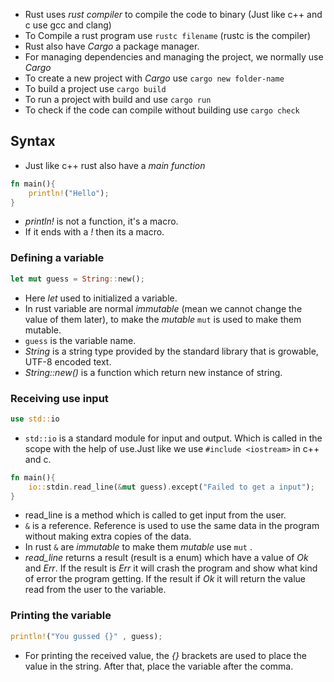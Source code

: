 - Rust uses *rust compiler* to compile the code to binary (Just like c++ and c use gcc and clang)
- To Compile a rust program use `rustc filename` (rustc is the compiler)
- Rust also have *Cargo* a package manager.
- For managing dependencies and managing the project, we normally use *Cargo* 
- To create a new project with *Cargo* use `cargo new folder-name`
- To build a project use `cargo build`
- To run a project with build and use `cargo run`
- To check if the code can compile without building use `cargo check`

## Syntax
- Just like c++ rust also have a *main function*
```rust
fn main(){
	println!("Hello");
}
```
- *println!* is not a function, it's a macro.
- If it ends with a *!* then its a macro.

### Defining a variable
```rust
let mut guess = String::new();
```
- Here *let* used to initialized a variable.
- In rust variable are normal *immutable* (mean we cannot change the value of them later), to make the *mutable* `mut` is used to make them mutable.
- `guess` is the variable name.
- *String* is a string type provided by the standard library that is growable, UTF-8 encoded text.
- *String::new()* is a function which return new instance of string.

### Receiving use input
```rust
use std::io
```
- `std::io` is a standard module for input and output. Which is called in the scope with the help of use.Just like we use `#include <iostream>` in c++ and c.

```rust
fn main(){
	io::stdin.read_line(&mut guess).except("Failed to get a input");
}
```
- read_line is a method which is called to get input from the user.
- `&` is a reference. Reference is used to use the same data in the program without making extra copies of the data.
- In rust `&` are *immutable* to make them *mutable* use `mut` .
- *read_line* returns a result (result is a enum) which have a value of *Ok* and *Err*. If the result is *Err* it will crash the program and show what kind of error the program getting. If the result if *Ok* it will return the value read from the user to the variable.

### Printing the variable
```rust
println!("You gussed {}" , guess);
```
- For printing the received value, the *{}* brackets are used to place the value in the string. After that, place the variable after the comma.
